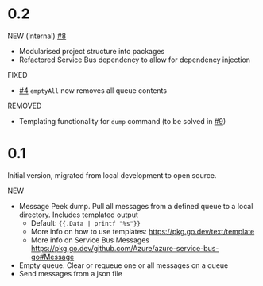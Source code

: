 # 0.2

NEW (internal) [#8](https://github.com/aagoldingay/sb-shovel/issues/8)

- Modularised project structure into packages
- Refactored Service Bus dependency to allow for dependency injection

FIXED

- [#4](https://github.com/aagoldingay/sb-shovel/issues/4) `emptyAll` now removes all queue contents

REMOVED

- Templating functionality for `dump` command (to be solved in [#9](https://github.com/aagoldingay/sb-shovel/issues/9))

# 0.1

Initial version, migrated from local development to open source.

NEW

- Message Peek dump. Pull all messages from a defined queue to a local directory. Includes templated output
    - Default: `{{.Data | printf "%s"}}`
    - More info on how to use templates: https://pkg.go.dev/text/template
    - More info on Service Bus Messages https://pkg.go.dev/github.com/Azure/azure-service-bus-go#Message
- Empty queue. Clear or requeue one or all messages on a queue
- Send messages from a json file